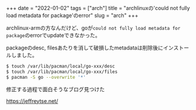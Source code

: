 +++
date = "2022-01-02"
tags = ["arch"]
title = "archlinuxの'could not fully load metadata for package'のerror"
slug = "arch"
+++

archlinux-armの方なんだけど、goが`could not fully load metadata for package`のerrorでupdateできなかった。

packageのdesc, filesあたりを消して破損したmetadataは削除後にインストールしました。

```sh
$ touch /var/lib/pacman/local/go-xxx/desc
$ touch /var/lib/pacman/local/go-xxx/files
$ pacman -S go --overwrite '*'
```

修正する過程で面白そうなブログ見つけた 

https://jeffreytse.net/
